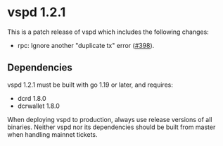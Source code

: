 # vspd 1.2.1

This is a patch release of vspd which includes the following changes:

- rpc: Ignore another "duplicate tx" error ([#398](https://github.com/decred/vspd/pull/398)).

## Dependencies

vspd 1.2.1 must be built with go 1.19 or later, and requires:

- dcrd 1.8.0
- dcrwallet 1.8.0

When deploying vspd to production, always use release versions of all binaries.
Neither vspd nor its dependencies should be built from master when handling
mainnet tickets.
